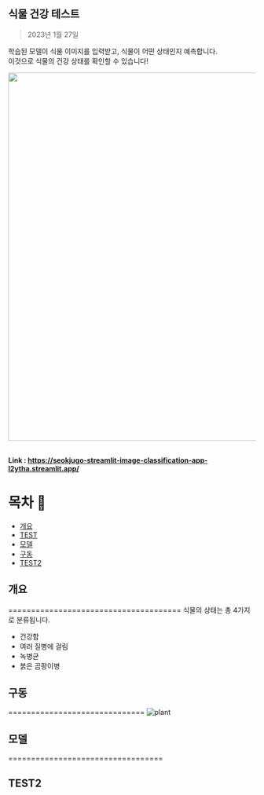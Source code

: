 ## 식물 건강 테스트
> 2023년 1월 27일

학습된 모델이 식물 이미지를 입력받고, 식물이 어떤 상태인지 예측합니다.  
이것으로 식물의 건강 상태를 확인할 수 있습니다!

<div align='center'>
  <img src="https://user-images.githubusercontent.com/106129152/215032337-e3d9c5d6-2b2c-47ff-9076-96b388df22b6.png" width="750">
</div>
<br/>

**Link : https://seokjugo-streamlit-image-classification-app-l2ytha.streamlit.app/**

목차 :bookmark_tabs:
================================
- [개요](#개요)
- [TEST](#TEST)
- [모델](#모델)
- [구동](#구동)
- [TEST2](#TEST2)




## 개요
======================================
식물의 상태는 총 4가지로 분류됩니다.
- 건강함
- 여러 질병에 걸림
- 녹병균
- 붉은 곰팡이병



## 구동
==============================
![plant](https://user-images.githubusercontent.com/116260619/215047900-0cb0e739-7d99-4242-b897-1eac00f3d3cf.gif)



## 모델
==================================







## TEST2
